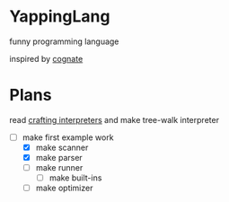 # YappingLang
funny programming language

inspired by [cognate](https://github.com/cognate-lang/cognate)

# Plans
read [crafting interpreters](https://craftinginterpreters.com/scanning.html)
and make tree-walk interpreter
- [ ] make first example work
  - [X] make scanner
  - [X] make parser
  - [ ] make runner
    - [ ] make built-ins 
  - [ ] make optimizer 